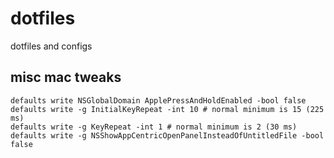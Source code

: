 # dotfiles
dotfiles and configs

## misc mac tweaks
`defaults write NSGlobalDomain ApplePressAndHoldEnabled -bool false`  
`defaults write -g InitialKeyRepeat -int 10 # normal minimum is 15 (225 ms)`  
`defaults write -g KeyRepeat -int 1 # normal minimum is 2 (30 ms)`  
`defaults write -g NSShowAppCentricOpenPanelInsteadOfUntitledFile -bool false`  
